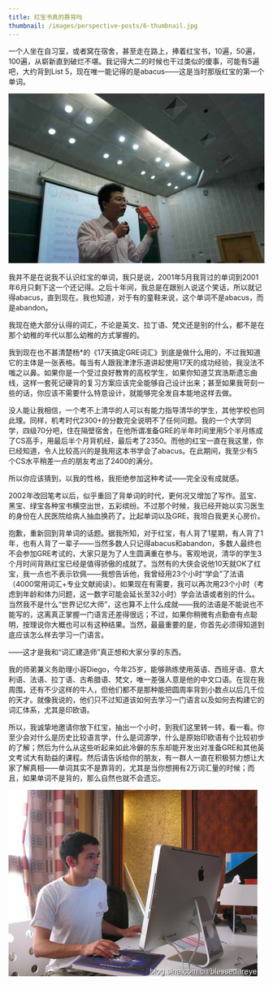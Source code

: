 ```yaml
---
title: 红宝书真的靠背吗
thumbnail: /images/perspective-posts/6-thumbnail.jpg
---
```


一个人坐在自习室，或者窝在宿舍，甚至走在路上，捧着红宝书，10遍，50遍，100遍，从崭新直到破烂不堪。我记得大二的时候也干过类似的傻事，可能有5遍吧，大约背到List 5，现在唯一能记得的是abacus——这是当时那版红宝的第一个单词。

<!--more-->

![李浩老师在清华讲课](/images/perspective-posts/6-1.jpg)

我并不是在说我不认识红宝的单词，我只是说，2001年5月我背过的单词到2001年6月只剩下这一个还记得。之后十年间，我总是在跟别人说这个笑话，所以就记得abacus，直到现在。我也知道，对于有的童鞋来说，这个单词不是abacus，而是abandon。

我现在绝大部分认得的词汇，不论是英文、拉丁语、梵文还是别的什么，都不是在那个幼稚的年代以那么幼稚的方式掌握的。

我到现在也不甚清楚杨\*的《17天搞定GRE词汇》到底是做什么用的，不过我知道它的主体是一张表格。每当有人跟我津津乐道讲起使用17天的成功经验，我没法不嗤之以鼻。如果你是一个受过良好教育的高校学生，如果你知道艾宾浩斯遗忘曲线，这样一套死记硬背的复习方案应该完全能够自己设计出来；甚至如果我苛刻一些的话，你应该不需要什么特意设计，就能够完全发自本能地这样去做。

没人能让我相信，一个考不上清华的人可以有能力指导清华的学生，其他学校也同此理。同样，机考时代2300+的分数完全说明不了任何问题。我的一个大学同学，四级70分吧，住在隔壁宿舍，在他所谓准备GRE的半年时间里用5个半月练成了CS高手，用最后半个月背机经，最后考了2350。而他的红宝一直在我这里，你已经知道，令人比较高兴的是我用这本书学会了abacus。在此期间，我至少有5个CS水平稍差一点的朋友考出了2400的满分。

所以你应该猜到，以我的性格，我拒绝参加这种考试——完全没有成就感。

2002年改回笔考以后，似乎重回了背单词的时代，更何况又增加了写作。蓝宝、黑宝、绿宝各种宝书横空出世，五彩缤纷。不过那个时候，我已经开始以实习医生的身份在人民医院给病人抽血换药了。比起单词以及GRE，我坦白我更关心房价。

抱歉，重新回到背单词的话题。据我所知，对于红宝，有人背了1星期，有人背了1年，也有人背了一辈子——当然多数人只记得abacus和abandon，多数人最终也不会参加GRE考试的，大家只是为了人生圆满重在参与。客观地说，清华的学生3个月时间背熟红宝已经是值得骄傲的成就了。当然有的大侠会说他10天就OK了红宝，我一点也不表示钦佩——我想告诉他，我曾经用23个小时“学会”了法语（4000常用词汇+专业文献阅读）。如果现在有需要，我可以再次用23个小时（考虑到年龄和体力问题，这一数字可能会延长至32小时）学会法语或者别的什么。当然我不是什么“世界记忆大师”，这也算不上什么成就——我的法语是不能说也不能写的，这离真正掌握一门语言还差得很远；不过，如果你稍微有点勤奋有点聪明，按理说你大概也可以有这种结果。当然，最最重要的是，你首先必须得知道到底应该怎么样去学习一门语言。

——这才是我和“词汇建造师”真正想和大家分享的东西。

我的师弟兼义务助理小哥Diego，今年25岁，能够熟练使用英语、西班牙语、意大利语、法语、拉丁语、古希腊语、梵文，唯一差强人意是他的中文口语。在现在我周围，还有不少这样的牛人，但他们都不是那种能把圆周率背到小数点以后几千位的天才。就像我说的，他们只不过知道该如何去学习一门语言以及如何去构建它的词汇体系，尤其是印欧语。

所以，我诚挚地邀请你放下红宝，抽出一个小时，到我们这里转一转，看一看。你至少会对什么是历史比较语言学，什么是词源学，什么是原始印欧语有个比较初步的了解；然后为什么从这些听起来如此冷僻的东东却能开发出对准备GRE和其他英文考试大有助益的课程。然后请告诉给你的朋友，有一群人一直在积极努力想让大家了解真相——单词其实不是靠背的，尤其是当你想拥有2万词汇量的时候；而且，如果单词不是背的，那么自然也就不会遗忘。

![Diego Loukota在工作](/images/perspective-posts/6-2.jpg)